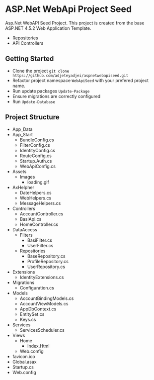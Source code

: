 # ASP.Net WebApi Project Seed
Asp.Net WebAPI Seed Project. This project is created from the base ASP.NET 4.5.2 Web Application Template.
+ Repositories
+ API Controllers

## Getting Started
+ Clone the project `git clone https://github.com/adjeteyadjei/aspnetwebapiseed.git`
+ Refactor project namespace `WebApiSeed` with your prefered project name.
+ Run update packages `Update-Package`
+ Ensure migrations are correctly configured
+ Run `Update-Database`

## Project Structure
+ App_Data
+ App_Start
  * BundleConfig.cs
  * FilterConfig.cs
  * IdentityConfig.cs
  * RouteConfig.cs
  * Startup.Auth.cs
  * WebApiConfig.cs
+ Assets
  * Images
    * loading.gif
+ AxHelpher
  * DateHelpers.cs
  * WebHelpers.cs
  * MessageHelpers.cs
+ Controllers
  * AccountController.cs
  * BasiApi.cs
  * HomeController.cs
+ DataAccess
  * Filters
    * BasiFilter.cs
    * UserFilter.cs
  * Repositories
    * BaseRepository.cs
    * ProfileRepository.cs
    * UserRepository.cs
+ Extensions
  * IdentityExtensions.cs
+ Migrations
  * Configuration.cs
+ Models
  * AccountBindingModels.cs
  * AccountViewModels.cs
  * AppDbContext.cs
  * EntitySet.cs
  * Keys.cs
+ Services
  * ServicesScheduler.cs
+ Views
  * Home
    * Index.Html
  * Web.config
+ favicon.ico
+ Global.asax
+ Startup.cs
+ Web.config
